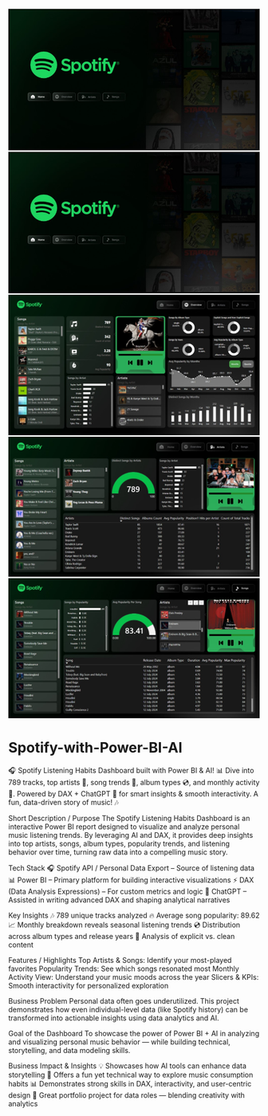 [![Watch the dashboard in action](https://github.com/TusharKundekar/Spotify-with-Power-BI-AI/blob/main/Home.jpg)](https://github.com/TusharKundekar/Spotify-with-Power-BI-AI/blob/main/Dashboard%20Workings.mp4)
![Dashboard Preview](https://github.com/TusharKundekar/Spotify-with-Power-BI-AI/blob/main/Home.jpg)
![Dashboard Preview](https://github.com/TusharKundekar/Spotify-with-Power-BI-AI/blob/main/Overview.jpg)
![Dashboard Preview](https://github.com/TusharKundekar/Spotify-with-Power-BI-AI/blob/main/Artists.jpg)
![Dashboard Preview](https://github.com/TusharKundekar/Spotify-with-Power-BI-AI/blob/main/Songs.jpg)

# Spotify-with-Power-BI-AI
🎧 Spotify Listening Habits Dashboard built with Power BI &amp; AI! 📊 Dive into 789 tracks, top artists 🎤, song trends 🎵, album types 💿, and monthly activity 📆. Powered by DAX + ChatGPT 🤖 for smart insights &amp; smooth interactivity. A fun, data-driven story of music! 🎶

Short Description / Purpose
The Spotify Listening Habits Dashboard is an interactive Power BI report designed to visualize and analyze personal music listening trends. By leveraging AI and DAX, it provides deep insights into top artists, songs, album types, popularity trends, and listening behavior over time, turning raw data into a compelling music story.

Tech Stack
🎧 Spotify API / Personal Data Export – Source of listening data
 📊 Power BI – Primary platform for building interactive visualizations
 ⚡ DAX (Data Analysis Expressions) – For custom metrics and logic
 🤖 ChatGPT – Assisted in writing advanced DAX and shaping analytical narratives
 
Key Insights
🎶 789 unique tracks analyzed
 🔥 Average song popularity: 89.62
 📈 Monthly breakdown reveals seasonal listening trends
 💿 Distribution across album types and release years
 🚫 Analysis of explicit vs. clean content

Features / Highlights
Top Artists & Songs: Identify your most-played favorites
Popularity Trends: See which songs resonated most
Monthly Activity View: Understand your music moods across the year
Slicers & KPIs: Smooth interactivity for personalized exploration

Business Problem
Personal data often goes underutilized. This project demonstrates how even individual-level data (like Spotify history) can be transformed into actionable insights using data analytics and AI.

Goal of the Dashboard
To showcase the power of Power BI + AI in analyzing and visualizing personal music behavior — while building technical, storytelling, and data modeling skills.

Business Impact & Insights
💡 Showcases how AI tools can enhance data storytelling
 🎵 Offers a fun yet technical way to explore music consumption habits
 📊 Demonstrates strong skills in DAX, interactivity, and user-centric design
 🚀 Great portfolio project for data roles — blending creativity with analytics
